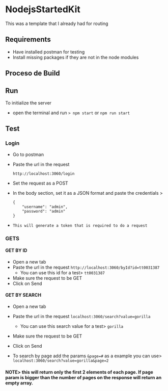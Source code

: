 # NodejsStartedKit
This was a template that I already had for routing

## Requirements

- Have installed postman for testing
- Install missing packages if they are not in the node modules
## Proceso de Build


## Run
To initialize the server 
- open the terminal and run `> npm start` or `npm run start`

## Test

### Login
- Go to postman
- Paste the url in the request
    ```
    http://localhost:3060/login
    ```
- Set the request as a POST

- In the body section, set it as a JSON format and paste the credentials >
    ```
    {
        "username": "admin",
        "password": "admin"
    }
    ``` 
- `This will generate a token that is required to do a request`

### GETS

#### GET BY ID
- Open a new tab
- Paste the url in the request
`http://localhost:3060/byId?id=tt0031387`
    - You can use this id for a test> `tt0031387`
- Make sure the request to be GET
- Click on Send

#### GET BY SEARCH

- Open a new tab
- Paste the url in the request
`localhost:3060/search?value=gorilla`
    - You can use this search value for a test> `gorilla`
- Make sure the request to be GET
- Click on Send

- To search by page add the params `&page=#` as a example you can use>
`localhost:3060/search?value=gorilla&page=2`

#### NOTE> this will return only the first 2 elements of each page. If page param is bigger than the number of pages on the response will return an empty array.
